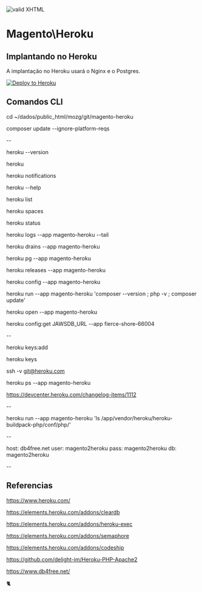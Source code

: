 [checkmark]: https://raw.githubusercontent.com/mozgbrasil/mozgbrasil.github.io/master/assets/images/logos/Red_star_32_32.png "MOZG"
![valid XHTML][checkmark]

[getcomposer]: https://getcomposer.org/
[uninstall-mods]: https://getcomposer.org/doc/03-cli.md#remove

# Magento\Heroku

## Implantando no Heroku

A implantação no Heroku usará o Nginx e o Postgres.

[![Deploy to Heroku](https://www.herokucdn.com/deploy/button.svg)](https://heroku.com/deploy)

## Comandos CLI

cd ~/dados/public_html/mozg/git/magento-heroku

composer update --ignore-platform-reqs

--

heroku --version

heroku

heroku notifications

heroku --help

heroku list

heroku spaces

heroku status

heroku logs --app magento-heroku --tail

heroku drains --app magento-heroku

heroku pg --app magento-heroku

heroku releases --app magento-heroku

heroku config --app magento-heroku

heroku run --app magento-heroku 'composer --version ; php -v ; composer update'

heroku open --app magento-heroku

heroku config:get JAWSDB_URL --app fierce-shore-66004

--

heroku keys:add

heroku keys

ssh -v git@heroku.com

heroku ps --app magento-heroku

https://devcenter.heroku.com/changelog-items/1112

--

heroku run --app magento-heroku 'ls /app/vendor/heroku/heroku-buildpack-php/conf/php/'

--

host: db4free.net
user: magento2heroku
pass: magento2heroku
db: magento2heroku

--

## Referencias

https://www.heroku.com/

https://elements.heroku.com/addons/cleardb

https://elements.heroku.com/addons/heroku-exec

https://elements.heroku.com/addons/semaphore

https://elements.heroku.com/addons/codeship

https://github.com/delight-im/Heroku-PHP-Apache2

https://www.db4free.net/


:cat2: